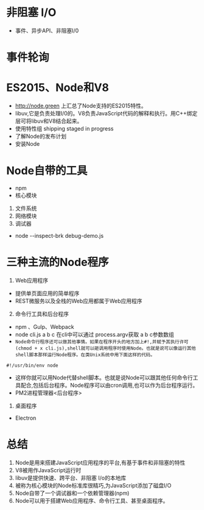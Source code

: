 # 非阻塞 I/O
* 事件、异步API、非阻塞I/0
# 事件轮询 

# ES2015、Node和V8
* http://node.green 上汇总了Node支持的ES2015特性。
* libuv,它是负责处理I/0的。V8负责JavaScript代码的解释和执行。用C++绑定层可将libuv和V8结合起来。
* 使用特性组  shipping staged in progress
* 了解Node的发布计划
* 安装Node
# Node自带的工具
* npm
* 核心模块
1. 文件系统
2. 网络模块
3. 调试器
* node --inspect-brk debug-demo.js
# 三种主流的Node程序  
1. Web应用程序
* 提供单页面应用的简单程序
* REST微服务以及全栈的Web应用都属于Web应用程序
2. 命令行工具和后台程序
* npm 、Gulp、Webpack
* node cli.js  a b c 在cli中可以通过 process.argv获取 a b c参数数组
* `Node命令行程序还可以做其他事情。如果在程序开头的地方加上#!,并赋予其执行许可(chmod + x cli.js),shell就可以砸调用程序时使用Node。也就是说可以像运行其他shell脚本那样运行Node程序。在类Unix系统中用下面这样的代码。`
```
#!/usr/bin/env node
```

* 这样你就可以用Node代替shell脚本。也就是说Node可以跟其他任何命令行工具配合,包括后台程序。Node程序可以由cron调用,也可以作为后台程序运行。
* PM2进程管理器<后台程序>
1. 桌面程序
* Electron

# 总结
1. Node是用来搭建JavaScript应用程序的平台,有基于事件和非阻塞的特性
2. V8被用作JavaScript运行时
3. libuv是提供快速、跨平台、非阻塞 I/o的本地库
4. 被称为核心模块的Node标准库很精巧,为JavaScript添加了磁盘I/O
5. Node自带了一个调试器和一个依赖管理器(npm)
6. Node可以用于搭建Web应用程序、命令行工具、甚至桌面程序。
